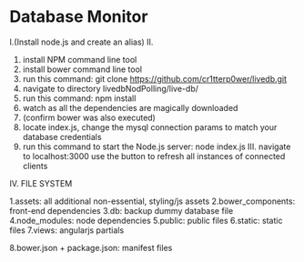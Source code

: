 # Database Monitor

I.(Install node.js and create an alias)
II.
  1. install NPM command line tool
  2. install bower command line tool
  3. run this command: git clone https://github.com/cr1tterp0wer/livedb.git
  4. navigate to directory livedbNodPolling/live-db/
  5. run this command: npm install
  6. watch as all the dependencies are magically downloaded
  7. (confirm bower was also executed)
  8. locate index.js, change the mysql connection params to match your database credentials
  9. run this command to start the Node.js server: node index.js
III.
  navigate to localhost:3000
  use the button to refresh all instances of connected clients


IV. FILE SYSTEM

1.assets:           all additional non-essential, styling/js assets
2.bower_components: front-end dependencies
3.db:               backup dummy database file
4.node_modules:     node dependencies
5.public:           public files
6.static:           static files
7.views:            angularjs partials

8.bower.json + package.json: manifest files


